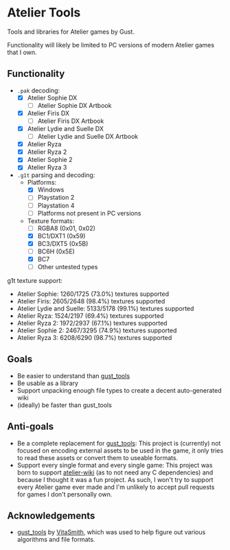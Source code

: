 # Atelier Tools

Tools and libraries for Atelier games by Gust.

Functionality will likely be limited to PC versions of modern Atelier games that I own.

## Functionality

- `.pak` decoding:
  - [x] Atelier Sophie DX
    - [ ] Atelier Sophie DX Artbook
  - [x] Atelier Firis DX
    - [ ] Atelier Firis DX Artbook
  - [x] Atelier Lydie and Suelle DX
    - [ ] Atelier Lydie and Suelle DX Artbook
  - [x] Atelier Ryza
  - [x] Atelier Ryza 2
  - [x] Atelier Sophie 2
  - [x] Atelier Ryza 3
- `.g1t` parsing and decoding:
  - Platforms:
    - [x] Windows
    - [ ] Playstation 2
    - [ ] Playstation 4
    - [ ] Platforms not present in PC versions
  - Texture formats:
    - [ ] RGBA8 (0x01, 0x02)
    - [x] BC1/DXT1 (0x59)
    - [x] BC3/DXT5 (0x5B)
    - [ ] BC6H (0x5E)
    - [x] BC7
    - [ ] Other untested types

g1t texture support:

- Atelier Sophie: 1260/1725 (73.0%) textures supported
- Atelier Firis: 2605/2648 (98.4%) textures supported
- Atelier Lydie and Suelle: 5133/5178 (99.1%) textures supported
- Atelier Ryza: 1524/2197 (69.4%) textures supported
- Atelier Ryza 2: 1972/2937 (67.1%) textures supported
- Atelier Sophie 2: 2467/3295 (74.9%) textures supported
- Atelier Ryza 3: 6208/6290 (98.7%) textures supported

<!-- Update note: make sure to use the -d flag -->

## Goals

- Be easier to understand than [gust_tools](https://github.com/VitaSmith/gust_tools)
- Be usable as a library
- Support unpacking enough file types to create a decent auto-generated wiki
- (ideally) be faster than gust_tools

## Anti-goals

- Be a complete replacement for [gust_tools](https://github.com/VitaSmith/gust_tools): This project
  is (currently) not focused on encoding external assets to be used in the game, it only tries to
  read these assets or convert them to useable formats.
- Support every single format and every single game: This project was born to support
  [atelier-wiki](https://github.com/holly-hacker/atelier-wiki) (as to not need any C dependencies)
  and because I thought it was a fun project. As such, I won't try to support every Atelier game
  ever made and I'm unlikely to accept pull requests for games I don't personally own.

## Acknowledgements

- [gust_tools](https://github.com/VitaSmith/gust_tools) by [VitaSmith](https://github.com/VitaSmith), which was used to help figure out various algorithms and file formats.
